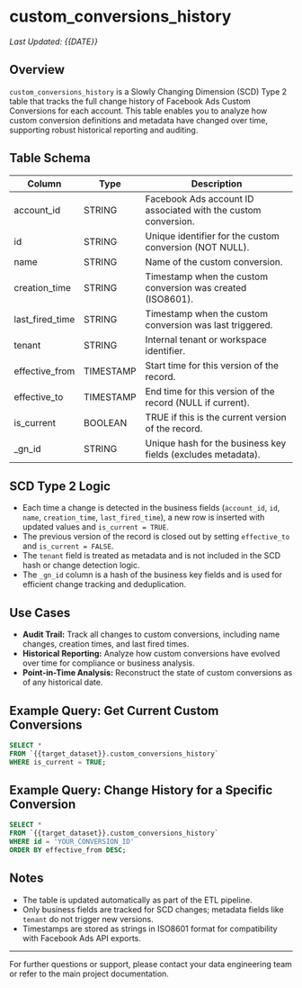 # custom_conversions_history

_Last Updated: {{DATE}}_

## Overview

`custom_conversions_history` is a Slowly Changing Dimension (SCD) Type 2 table that tracks the full change history of Facebook Ads Custom Conversions for each account. This table enables you to analyze how custom conversion definitions and metadata have changed over time, supporting robust historical reporting and auditing.

## Table Schema

| Column            | Type      | Description                                                      |
|-------------------|-----------|------------------------------------------------------------------|
| account_id        | STRING    | Facebook Ads account ID associated with the custom conversion.   |
| id                | STRING    | Unique identifier for the custom conversion (NOT NULL).          |
| name              | STRING    | Name of the custom conversion.                                   |
| creation_time     | STRING    | Timestamp when the custom conversion was created (ISO8601).      |
| last_fired_time   | STRING    | Timestamp when the custom conversion was last triggered.         |
| tenant            | STRING    | Internal tenant or workspace identifier.                         |
| effective_from    | TIMESTAMP | Start time for this version of the record.                       |
| effective_to      | TIMESTAMP | End time for this version of the record (NULL if current).       |
| is_current        | BOOLEAN   | TRUE if this is the current version of the record.               |
| _gn_id            | STRING    | Unique hash for the business key fields (excludes metadata).     |

## SCD Type 2 Logic

- Each time a change is detected in the business fields (`account_id`, `id`, `name`, `creation_time`, `last_fired_time`), a new row is inserted with updated values and `is_current = TRUE`.
- The previous version of the record is closed out by setting `effective_to` and `is_current = FALSE`.
- The `tenant` field is treated as metadata and is not included in the SCD hash or change detection logic.
- The `_gn_id` column is a hash of the business key fields and is used for efficient change tracking and deduplication.

## Use Cases

- **Audit Trail:** Track all changes to custom conversions, including name changes, creation times, and last fired times.
- **Historical Reporting:** Analyze how custom conversions have evolved over time for compliance or business analysis.
- **Point-in-Time Analysis:** Reconstruct the state of custom conversions as of any historical date.

## Example Query: Get Current Custom Conversions

```sql
SELECT *
FROM `{{target_dataset}}.custom_conversions_history`
WHERE is_current = TRUE;
```

## Example Query: Change History for a Specific Conversion

```sql
SELECT *
FROM `{{target_dataset}}.custom_conversions_history`
WHERE id = 'YOUR_CONVERSION_ID'
ORDER BY effective_from DESC;
```

## Notes
- The table is updated automatically as part of the ETL pipeline.
- Only business fields are tracked for SCD changes; metadata fields like `tenant` do not trigger new versions.
- Timestamps are stored as strings in ISO8601 format for compatibility with Facebook Ads API exports.

---

For further questions or support, please contact your data engineering team or refer to the main project documentation. 